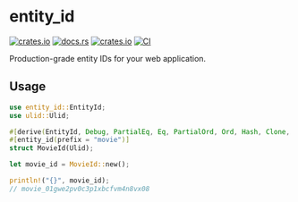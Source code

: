 # entity_id

[![crates.io](https://img.shields.io/crates/v/entity_id.svg)](https://crates.io/crates/entity_id)
[![docs.rs](https://docs.rs/entity_id/badge.svg)](https://docs.rs/entity_id/)
[![crates.io](https://img.shields.io/crates/l/entity_id.svg)](https://github.com/maxdeviant/entity-id/blob/master/LICENSE)
[![CI](https://github.com/maxdeviant/entity-id/actions/workflows/ci.yml/badge.svg?branch=master)](https://github.com/maxdeviant/entity-id/actions/workflows/ci.yml)

Production-grade entity IDs for your web application.

## Usage

```rust
use entity_id::EntityId;
use ulid::Ulid;

#[derive(EntityId, Debug, PartialEq, Eq, PartialOrd, Ord, Hash, Clone, Copy)]
#[entity_id(prefix = "movie")]
struct MovieId(Ulid);

let movie_id = MovieId::new();

println!("{}", movie_id);
// movie_01gwe2pv0c3p1xbcfvm4n8vx08
```
